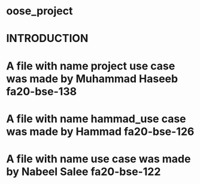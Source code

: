 # oose_project
# INTRODUCTION
#  A  file with name project use case was made by Muhammad Haseeb fa20-bse-138
#  A  file with name hammad_use case was made by Hammad fa20-bse-126
#  A  file with name use case was made by Nabeel Salee fa20-bse-122
